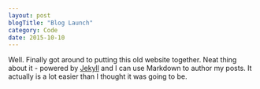 ```yaml
---
layout: post
blogTitle: "Blog Launch"
category: Code
date: 2015-10-10
---
```

Well. Finally got around to putting this old website together. Neat thing about it - powered by [Jekyll](http://jekyllrb.com) and I can use Markdown to author my posts. It actually is a lot easier than I thought it was going to be.